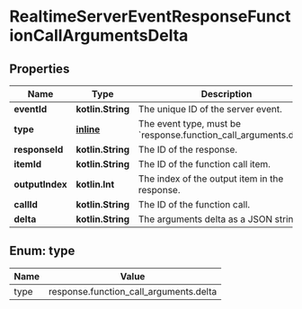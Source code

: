 
# RealtimeServerEventResponseFunctionCallArgumentsDelta

## Properties
| Name | Type | Description | Notes |
| ------------ | ------------- | ------------- | ------------- |
| **eventId** | **kotlin.String** | The unique ID of the server event. |  |
| **type** | [**inline**](#Type) | The event type, must be &#x60;response.function_call_arguments.delta&#x60;.  |  |
| **responseId** | **kotlin.String** | The ID of the response. |  |
| **itemId** | **kotlin.String** | The ID of the function call item. |  |
| **outputIndex** | **kotlin.Int** | The index of the output item in the response. |  |
| **callId** | **kotlin.String** | The ID of the function call. |  |
| **delta** | **kotlin.String** | The arguments delta as a JSON string. |  |


<a id="Type"></a>
## Enum: type
| Name | Value |
| ---- | ----- |
| type | response.function_call_arguments.delta |



